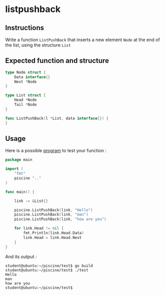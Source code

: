 # listpushback

## Instructions

Write a function `ListPushBack` that inserts a new element `Node` at the end of the list, using the structure `List`

## Expected function and structure

```go
type Node struct {
	Data interface{}
	Next *Node
}

type List struct {
	Head *Node
	Tail *Node
}

func ListPushBack(l *List, data interface{}) {
}
```

## Usage

Here is a possible [program](TODO-LINK) to test your function :

```go
package main

import (
	"fmt"
	piscine ".."
)

func main() {

	link := &List{}

	piscine.ListPushBack(link, "Hello")
	piscine.ListPushBack(link, "man")
	piscine.ListPushBack(link, "how are you")

	for link.Head != nil {
		fmt.Println(link.Head.Data)
		link.Head = link.Head.Next
	}
}
```

And its output :

```console
student@ubuntu:~/piscine/test$ go build
student@ubuntu:~/piscine/test$ ./test
Hello
man
how are you
student@ubuntu:~/piscine/test$
```
